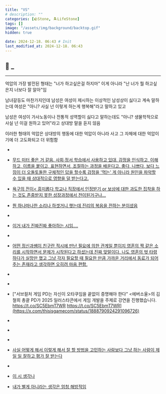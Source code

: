 ```yaml
---
title: "VS"
# description: ""
categories: [🪨Stone, 🏝️LifeStone]
tags: []
image: "/assets/img/background/backtop.gif"
hidden: true

date: 2024-12-18. 06:43 # Init
last_modified_at: 2024-12-18. 06:43
---
```


## 🗿 _

---

억압의 가장 발전된 형태는
"너가 하고싶은걸 하지마" 이게 아니라
"난 너가 뭘 하고싶은지 너보다 잘 알아"임

남녀갈등도 마찬가지인데 남성은 여성이 제시하는 이상적인 남성상이 싫다고 계속 말하는데 여성은 "아니? 사실 넌 이렇게 하는게 행복해"라고 말하고 있고

남성은 여성이 가사노동이나 전통적 성역할이 싫다고 말하는데도 "아니? 생물학적으로 사실 넌 이걸 원하고 있어"라고 상대방 말을 듣지 않음

이러한 형태의 억압은 상대방의 행동에 대한 억압이 아니라 사고 그 자체에 대한 억압이기에 더 고도화되고 더 위험함

- [](https://x.com/undefined/status/1879719796314714202)
- [무드 미터 좋은 거 같음. 사회∙정서 학습에서 사용하고 있대. 감정을 인식하고, 이해하고, 이름을 붙이고, 표현하면서, 조절하는 과정을 배운다고. 좋다, 나쁘다, 보다 느낌이 더 오돌토돌한 구체적인 답을 할수록 감정을 '먹는' 게 아니라 원인을 파악할 수 있을 때 상대적으로 영향을 덜 받는다고.](https://x.com/Defaxine/status/1879878452901519557)
- [욕구의 전이< 흥미롭다 학교나 직장에서 인정받기 or 보상에 대한 과도한 집착을 하는 것도 존중받지 못한 성장과정에서 전이된거구나…](https://x.com/adhdkorean/status/1879831941769556406)
- [뭔 하나마나한 소리나 하겟거니 햇는데 진리의 복음을 전하는 분이셨음](https://x.com/MacJohnathan/status/1880537636466770247)
- [](https://x.com/undefined/status/1880472960861114392)
- [이거 내가 진짜진짜 좋아하는 시임….](https://x.com/justlookkaede/status/1880603080343064890)
- [](https://x.com/whatacoolgirl/status/1881174822174199859)
- [어떤 정신과쌤이 친구란 적시에 만난 필요에 의한 관계일 뿐이지 영혼의 짝 같은 소리를 시작하면서 문제가 시작된다고 하셨는데 진짜 맞말이다. 나도 영혼의 벗 타령하다가 실망만 했고 그냥 각자 필요할 때 필요한 만큼 가까운 거리에서 동료가 되어주는 존재라고 생각하면 오히려 마음 편함.](https://x.com/silos54/status/1881340062061019249)
- [](https://x.com/esprecchiato/status/1881497940910346699)
- [](https://x.com/gwengoingwen/status/1880984163488293105)
- ["서브컬처 게임 PD는 자신이 오타쿠임을 끝없이 증명해야 한다" &lt;에버소울&gt;의 김철희 총괄 PD가 2025 일러스타콘에서 게임 개발을 주제로 강연을 진행했습니다. https://t.co/SC5EbmT7WR https://t.co/SC5EbmT7WR](https://x.com/thisisgamecom/status/1888790924291096726)
- [](https://x.com/undefined/status/1890237779193540784)
- [](https://x.com/lsm_1210/status/1890119588383515089)
- [](https://x.com/undefined/status/1894757948859249080)

- [사실 어떻게 해서 이렇게 해서 잘 할 방법을 고민하는 사람보다 그냥 하는 사람이 제일 일 잘하고 평가 잘 받는다](https://x.com/integraldx_dev/status/1896214906120368449)
- [](https://x.com/Alyakkk66/status/1900013033013075984)
- [이 시 생각나](https://x.com/cine00s/status/1899786381272178972)
- [내가 별게 아니라는 생각은 엄청 해방적임](https://x.com/NztFa/status/1899085955602227275)
